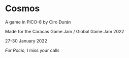 # Cosmos

A game in PICO-8 by Ciro Durán

Made for the Caracas Game Jam / Global Game Jam 2022

27-30 January 2022

_For Rocío_, I miss your calls